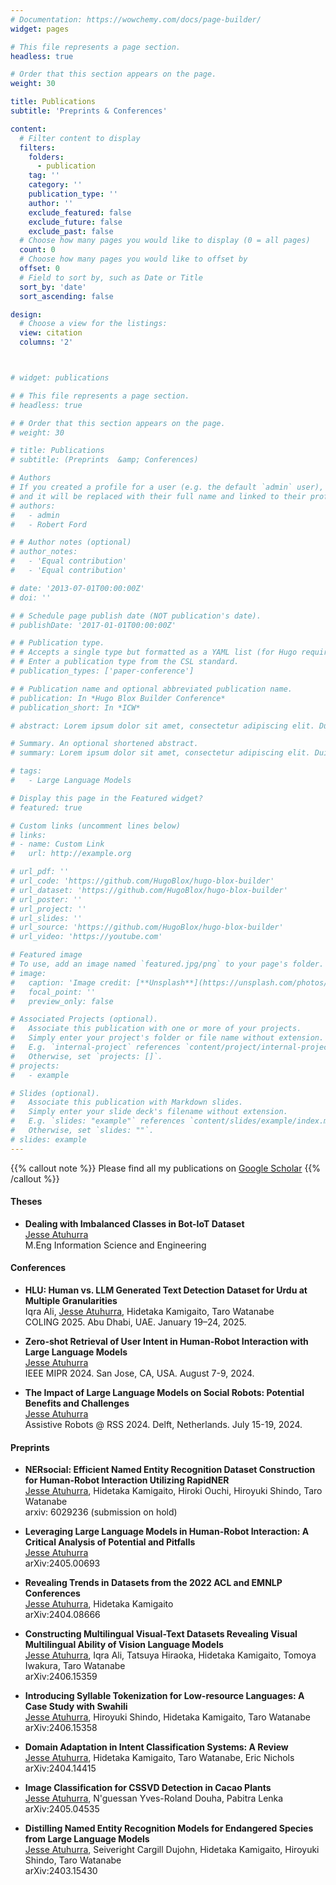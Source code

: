 ```yaml
---
# Documentation: https://wowchemy.com/docs/page-builder/
widget: pages

# This file represents a page section.
headless: true

# Order that this section appears on the page.
weight: 30

title: Publications
subtitle: 'Preprints & Conferences'

content:
  # Filter content to display
  filters:
    folders:
      - publication
    tag: ''
    category: ''
    publication_type: ''
    author: ''
    exclude_featured: false
    exclude_future: false
    exclude_past: false
  # Choose how many pages you would like to display (0 = all pages)
  count: 0
  # Choose how many pages you would like to offset by
  offset: 0
  # Field to sort by, such as Date or Title
  sort_by: 'date'
  sort_ascending: false

design:
  # Choose a view for the listings:
  view: citation
  columns: '2'



# widget: publications

# # This file represents a page section.
# headless: true

# # Order that this section appears on the page.
# weight: 30

# title: Publications
# subtitle: (Preprints  &amp; Conferences)

# Authors
# If you created a profile for a user (e.g. the default `admin` user), write the username (folder name) here
# and it will be replaced with their full name and linked to their profile.
# authors:
#   - admin
#   - Robert Ford

# # Author notes (optional)
# author_notes:
#   - 'Equal contribution'
#   - 'Equal contribution'

# date: '2013-07-01T00:00:00Z'
# doi: ''

# # Schedule page publish date (NOT publication's date).
# publishDate: '2017-01-01T00:00:00Z'

# # Publication type.
# # Accepts a single type but formatted as a YAML list (for Hugo requirements).
# # Enter a publication type from the CSL standard.
# publication_types: ['paper-conference']

# # Publication name and optional abbreviated publication name.
# publication: In *Hugo Blox Builder Conference*
# publication_short: In *ICW*

# abstract: Lorem ipsum dolor sit amet, consectetur adipiscing elit. Duis posuere tellus ac convallis placerat. Proin tincidunt magna sed ex sollicitudin condimentum. Sed ac faucibus dolor, scelerisque sollicitudin nisi. Cras purus urna, suscipit quis sapien eu, pulvinar tempor diam. Quisque risus orci, mollis id ante sit amet, gravida egestas nisl. Sed ac tempus magna. Proin in dui enim. Donec condimentum, sem id dapibus fringilla, tellus enim condimentum arcu, nec volutpat est felis vel metus. Vestibulum sit amet erat at nulla eleifend gravida.

# Summary. An optional shortened abstract.
# summary: Lorem ipsum dolor sit amet, consectetur adipiscing elit. Duis posuere tellus ac convallis placerat. Proin tincidunt magna sed ex sollicitudin condimentum.

# tags:
#   - Large Language Models

# Display this page in the Featured widget?
# featured: true

# Custom links (uncomment lines below)
# links:
# - name: Custom Link
#   url: http://example.org

# url_pdf: ''
# url_code: 'https://github.com/HugoBlox/hugo-blox-builder'
# url_dataset: 'https://github.com/HugoBlox/hugo-blox-builder'
# url_poster: ''
# url_project: ''
# url_slides: ''
# url_source: 'https://github.com/HugoBlox/hugo-blox-builder'
# url_video: 'https://youtube.com'

# Featured image
# To use, add an image named `featured.jpg/png` to your page's folder.
# image:
#   caption: 'Image credit: [**Unsplash**](https://unsplash.com/photos/pLCdAaMFLTE)'
#   focal_point: ''
#   preview_only: false

# Associated Projects (optional).
#   Associate this publication with one or more of your projects.
#   Simply enter your project's folder or file name without extension.
#   E.g. `internal-project` references `content/project/internal-project/index.md`.
#   Otherwise, set `projects: []`.
# projects:
#   - example

# Slides (optional).
#   Associate this publication with Markdown slides.
#   Simply enter your slide deck's filename without extension.
#   E.g. `slides: "example"` references `content/slides/example/index.md`.
#   Otherwise, set `slides: ""`.
# slides: example
---
```



<!-- {{% callout note %}}
Click the _Cite_ button above to demo the feature to enable visitors to import publication metadata into their reference management software.
{{% /callout %}} -->

<!-- 
{{% callout note %}}
Create your slides in Markdown - click the _Slides_ button to check out the example.
{{% /callout %}} 
-->

<!-- Add the publication's **full text** or **supplementary notes** here. You can use rich formatting such as including [code, math, and images](https://docs.hugoblox.com/content/writing-markdown-latex/). -->

<!-- {{% callout note %}}
Please find all my publications on <a href="https://scholar.google.com/citations?view_op=list_works&hl=en&hl=en&user=2Li9kqwAAAAJ">Google Scholar</a>
{{% /callout %}}

<h4>Preprints</h4>
<ul>
    <li>Constructing Multilingual Visual-Text Datasets Revealing Visual Multilingual Ability of Vision Language Models</li>
    <li>Distilling Named Entity Recognition Models for Endangered Species from Large Language Models</li>
    <li>many more...</li>
</ul>

<h4>Conferences</h4>
<ul>
    <li>HLU: Human vs. LLM Generated Text Detection Dataset for Urdu at Multiple Granularities (COLING 2025), Abu Dhabi, UAE (January 19 – 24, 2025)</li>
    <li>Zero-shot Retrieval of User Intent in Human-Robot Interaction with Large Language Models (IEEE MIPR 2024), San Jose, CA, USA (August 7-9, 2024).</li>
    <li>The Impact of Large Language Models on Social Robots: Potential Benefits and Challenges (Assistive Robots @ RSS 2024), Delft, Netherlands (July 15 - 19, 2024).</li>
</ul> -->

{{% callout note %}}
Please find all my publications on [Google Scholar](https://scholar.google.com/citations?view_op=list_works&hl=en&hl=en&user=2Li9kqwAAAAJ)
{{% /callout %}}

#### Theses

* **Dealing with Imbalanced Classes in Bot-IoT Dataset**  
  <u>Jesse Atuhurra</u>  
  M.Eng Information Science and Engineering

#### Conferences

* **HLU: Human vs. LLM Generated Text Detection Dataset for Urdu at Multiple Granularities**  
  Iqra Ali, <u>Jesse Atuhurra</u>, Hidetaka Kamigaito, Taro Watanabe  
  COLING 2025. Abu Dhabi, UAE. January 19–24, 2025.

* **Zero-shot Retrieval of User Intent in Human-Robot Interaction with Large Language Models**  
  <u>Jesse Atuhurra</u>  
  IEEE MIPR 2024. San Jose, CA, USA. August 7-9, 2024.

* **The Impact of Large Language Models on Social Robots: Potential Benefits and Challenges**  
  <u>Jesse Atuhurra</u>  
  Assistive Robots @ RSS 2024. Delft, Netherlands. July 15-19, 2024.

#### Preprints

* **NERsocial: Efficient Named Entity Recognition Dataset Construction for Human-Robot Interaction Utilizing RapidNER**  
  <u>Jesse Atuhurra</u>, Hidetaka Kamigaito, Hiroki Ouchi, Hiroyuki Shindo, Taro Watanabe  
  arxiv: 6029236 (submission on hold)

* **Leveraging Large Language Models in Human-Robot Interaction: A Critical Analysis of Potential and Pitfalls**  
  <u>Jesse Atuhurra</u>  
  arXiv:2405.00693

* **Revealing Trends in Datasets from the 2022 ACL and EMNLP Conferences**  
  <u>Jesse Atuhurra</u>, Hidetaka Kamigaito  
  arXiv:2404.08666

* **Constructing Multilingual Visual-Text Datasets Revealing Visual Multilingual Ability of Vision Language Models**  
  <u>Jesse Atuhurra</u>, Iqra Ali, Tatsuya Hiraoka, Hidetaka Kamigaito, Tomoya Iwakura, Taro Watanabe  
  arXiv:2406.15359

* **Introducing Syllable Tokenization for Low-resource Languages: A Case Study with Swahili**  
  <u>Jesse Atuhurra</u>, Hiroyuki Shindo, Hidetaka Kamigaito, Taro Watanabe  
  arXiv:2406.15358

* **Domain Adaptation in Intent Classification Systems: A Review**  
  <u>Jesse Atuhurra</u>, Hidetaka Kamigaito, Taro Watanabe, Eric Nichols  
  arXiv:2404.14415

* **Image Classification for CSSVD Detection in Cacao Plants**  
  <u>Jesse Atuhurra</u>, N'guessan Yves-Roland Douha, Pabitra Lenka  
  arXiv:2405.04535

* **Distilling Named Entity Recognition Models for Endangered Species from Large Language Models**  
  <u>Jesse Atuhurra</u>, Seiveright Cargill Dujohn, Hidetaka Kamigaito, Hiroyuki Shindo, Taro Watanabe  
  arXiv:2403.15430




